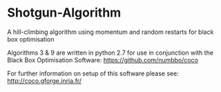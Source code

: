# Shotgun-Algorithm
A hill-climbing algorithm using momentum and random restarts for black box optimisation

Algorithms 3 & 9 are written in python 2.7 for use in conjunction with the Black Box Optimisation Software: https://github.com/numbbo/coco

For further information on setup of this software please see: http://coco.gforge.inria.fr/
